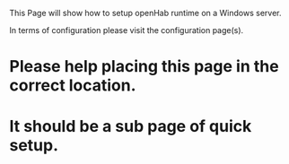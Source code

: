 This Page will show how to setup openHab runtime on a Windows server.

In terms of configuration please visit the configuration page(s). 

# Please help placing this page in the correct location.
# It should be a sub page of quick setup. 